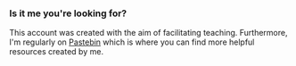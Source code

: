 ### Is it me you're looking for?

This account was created with the aim of facilitating teaching. Furthermore, I'm regularly on [Pastebin](https://pastebin.com/u/MixedReaction) which is where you can find more helpful resources created by me.
